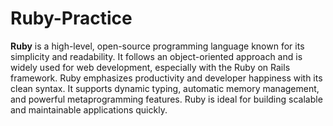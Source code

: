 # Ruby-Practice
**Ruby** is a high-level, open-source programming language known for its simplicity and readability. It follows an object-oriented approach and is widely used for web development, especially with the Ruby on Rails framework. Ruby emphasizes productivity and developer happiness with its clean syntax. It supports dynamic typing, automatic memory management, and powerful metaprogramming features. Ruby is ideal for building scalable and maintainable applications quickly.
